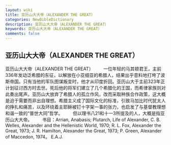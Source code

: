 ```yaml
---
layout: wiki
title: 亚历山大大帝（ALEXANDER THE GREAT）
categories: NewBibleDictionary
description: 亚历山大大帝（ALEXANDER THE GREAT）
keywords: 亚历山大大帝（ALEXANDER THE GREAT）
comments: false
---
```


## 亚历山大大帝（ALEXANDER THE GREAT）



亚历山大大帝（ALEXANDER THE GREAT）
　　一位年轻的马其顿君王，主前336年发动泛希腊的东征，以解放在小亚细亚的希腊人，结果出乎意料地打垮了波斯帝国。只有当他的军队图谋叛变时，他才从印度折回。亚历山大于主前323年正计划征讨西方时去世。死后他的将军们建立了几个希腊化的王国，而希律家族则对此奏出尾声。亚历山大放弃了希腊人的孤立作风，改而采取种族合作政策，这大概是迫于需要而非出自理想。希腊主义成了国际文化的标准，引致马加比时代犹太人的挣扎和痛苦，以及环绕着主耶稣被钉十字架一事的张力，也启发了与基督教理想和谐一致的“普世大同”哲学。
　　但以理书八21和十一3所提及的人，大概是指亚历山大大帝。
　　书目：Arrian, Anabasis; Plutarch, Life of Alexander, C. B. Welles, Alexander and the Hellenistic World, 1970; R. L. Fox, Alexander the Great, 1973; J. R.
Hamilton, Alexander the Great, 1973;
P. Green, Alexander of Maccedon, 1974。
E.A.J.



